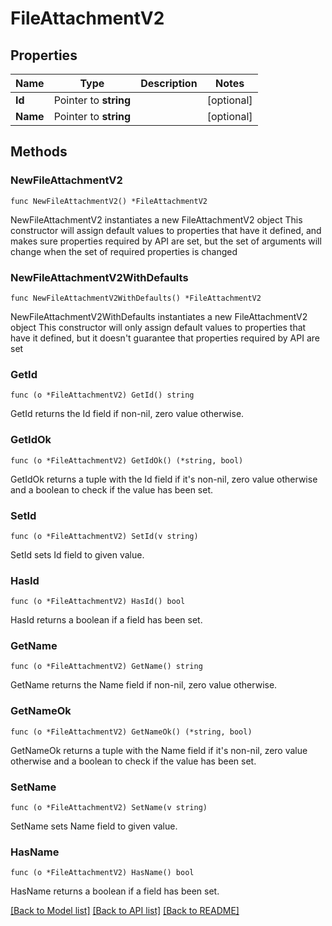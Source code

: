# FileAttachmentV2

## Properties

Name | Type | Description | Notes
------------ | ------------- | ------------- | -------------
**Id** | Pointer to **string** |  | [optional] 
**Name** | Pointer to **string** |  | [optional] 

## Methods

### NewFileAttachmentV2

`func NewFileAttachmentV2() *FileAttachmentV2`

NewFileAttachmentV2 instantiates a new FileAttachmentV2 object
This constructor will assign default values to properties that have it defined,
and makes sure properties required by API are set, but the set of arguments
will change when the set of required properties is changed

### NewFileAttachmentV2WithDefaults

`func NewFileAttachmentV2WithDefaults() *FileAttachmentV2`

NewFileAttachmentV2WithDefaults instantiates a new FileAttachmentV2 object
This constructor will only assign default values to properties that have it defined,
but it doesn't guarantee that properties required by API are set

### GetId

`func (o *FileAttachmentV2) GetId() string`

GetId returns the Id field if non-nil, zero value otherwise.

### GetIdOk

`func (o *FileAttachmentV2) GetIdOk() (*string, bool)`

GetIdOk returns a tuple with the Id field if it's non-nil, zero value otherwise
and a boolean to check if the value has been set.

### SetId

`func (o *FileAttachmentV2) SetId(v string)`

SetId sets Id field to given value.

### HasId

`func (o *FileAttachmentV2) HasId() bool`

HasId returns a boolean if a field has been set.

### GetName

`func (o *FileAttachmentV2) GetName() string`

GetName returns the Name field if non-nil, zero value otherwise.

### GetNameOk

`func (o *FileAttachmentV2) GetNameOk() (*string, bool)`

GetNameOk returns a tuple with the Name field if it's non-nil, zero value otherwise
and a boolean to check if the value has been set.

### SetName

`func (o *FileAttachmentV2) SetName(v string)`

SetName sets Name field to given value.

### HasName

`func (o *FileAttachmentV2) HasName() bool`

HasName returns a boolean if a field has been set.


[[Back to Model list]](../README.md#documentation-for-models) [[Back to API list]](../README.md#documentation-for-api-endpoints) [[Back to README]](../README.md)


